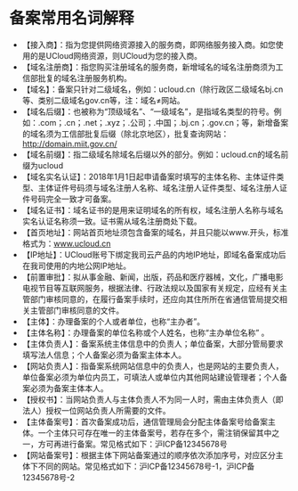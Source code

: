 

# 备案常用名词解释

- 【接入商】：指为您提供网络资源接入的服务商，即网络服务接入商。如您使用的是UCloud网络资源，则UCloud为您的接入商。  
- 【域名注册商】：指您购买注册域名的服务商，新增域名的域名注册商须为工信部批复的域名注册服务机构。  
- 【域名】：备案只针对二级域名，例如：ucloud.cn（除行政区二级域名bj.cn等、类别二级域名gov.cn等，注：域名≠网站。  
- 【域名后缀】：也被称为“顶级域名”、“一级域名”，是指域名类型的符号。例如：.com；.cn；.net；.xyz；.公司；.中国；.bj.cn；.gov.cn；等，新增备案的域名须为工信部批复后缀（除北京地区），批复查询网站：http://domain.miit.gov.cn/ 
- 【域名前缀】：指二级域名除域名后缀以外的部分。例如：ucloud.cn的域名前缀为ucloud
- 【域名实名认证】：2018年1月1日起申请备案时填写的主体名称、主体证件类型、主体证件号码须与域名注册人名称、域名注册人证件类型、域名注册人证件号码完全一致才可备案。  
- 【域名证书】：域名证书的是用来证明域名的所有权，域名注册人名称与域名实名认证名称须一致。证书需从域名注册商处下载。  
- 【首页地址】：网站首页地址须包含备案的域名，并且只能以www.开头，标准格式为：www.ucloud.cn 
- 【IP地址】：UCloud账号下绑定我司云产品的内地IP地址，即域名备案成功后在我司使用的内地公网IP地址。
- 【前置审批】：拟从事金融、新闻，出版，药品和医疗器械，文化，广播电影电视节目等互联网服务，根据法律、行政法规以及国家有关规定，应经有关主管部门审核同意的，在履行备案手续时，还应向其住所所在省通信管局提交相关主管部门审核同意的文件。  
- 【主体】：办理备案的个人或者单位，也称“主办者”。  
- 【主体名称】：办理备案的单位名称或个人姓名，也称“主办单位名称” 。
- 【主体负责人】：备案系统主体信息中的负责人；单位备案，大部分管局要求填写法人信息；个人备案必须为备案主体本人。  
- 【网站负责人】：指备案系统网站信息中的负责人，也是网站的主要负责人，单位备案必须为单位内员工，可填法人或单位内其他网站建设管理者；个人备案必须为备案主体本人。  
- 【授权书】：当网站负责人与主体负责人不为同一人时，需由主体负责人（即法人）授权一位网站负责人所需要的文件。 
- 【主体备案号】：首次备案成功后，通信管理局会分配主体备案号给备案主体。一个主体只可存在唯一的主体备案号，若存在多个，需注销保留其中之一，方可再进行备案。常见格式如下：沪ICP备12345678号  
- 【网站备案号】：根据主体下网站备案通过的顺序依次添加序号，对应区分主体下不同的网站。常见格式如下：沪ICP备12345678号-1，沪ICP备12345678号-2  